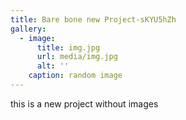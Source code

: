 ```yaml
---
title: Bare bone new Project-sKYU5hZh
gallery:
  - image:
      title: img.jpg
      url: media/img.jpg
      alt: ''
    caption: random image
---
```

this is a new project without images
